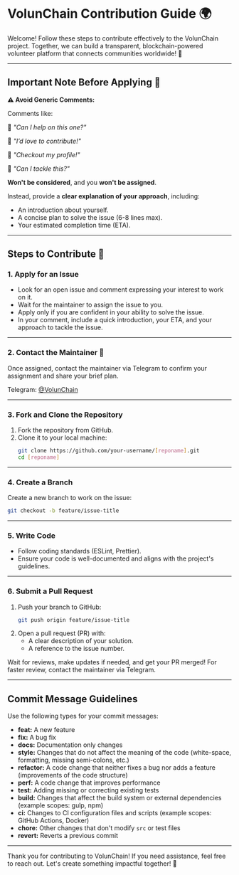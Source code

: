 # VolunChain Contribution Guide 🌍

Welcome! Follow these steps to contribute effectively to the VolunChain project. Together, we can build a transparent, blockchain-powered volunteer platform that connects communities worldwide! 💫

---

## Important Note Before Applying 📝

**⚠️ Avoid Generic Comments:**

Comments like:

🚫 *"Can I help on this one?"*

🚫 *"I’d love to contribute!"*

🚫 *"Checkout my profile!"*

🚫 *"Can I tackle this?"*

**Won't be considered**, and you **won't be assigned**.

Instead, provide a **clear explanation of your approach**, including:

- An introduction about yourself.
- A concise plan to solve the issue (6-8 lines max).
- Your estimated completion time (ETA).

---

## Steps to Contribute 🤝

### 1. Apply for an Issue
- Look for an open issue and comment expressing your interest to work on it.
- Wait for the maintainer to assign the issue to you.
- Apply only if you are confident in your ability to solve the issue.
- In your comment, include a quick introduction, your ETA, and your approach to tackle the issue.

---

### 2. Contact the Maintainer 📲
Once assigned, contact the maintainer via Telegram to confirm your assignment and share your brief plan.

Telegram: [@VolunChain](https://t.me/volunchain)

---

### 3. Fork and Clone the Repository 
1. Fork the repository from GitHub.
2. Clone it to your local machine:
   ```bash
   git clone https://github.com/your-username/[reponame].git
   cd [reponame]
   ```

---

### 4. Create a Branch
Create a new branch to work on the issue:
```bash
git checkout -b feature/issue-title
```

---

### 5. Write Code
- Follow coding standards (ESLint, Prettier).
- Ensure your code is well-documented and aligns with the project's guidelines.

---

### 6. Submit a Pull Request
1. Push your branch to GitHub:
   ```bash
   git push origin feature/issue-title
   ```
2. Open a pull request (PR) with:
   - A clear description of your solution.
   - A reference to the issue number.

Wait for reviews, make updates if needed, and get your PR merged! For faster review, contact the maintainer via Telegram.

---

## Commit Message Guidelines

Use the following types for your commit messages:

- **feat:** A new feature
- **fix:** A bug fix
- **docs:** Documentation only changes
- **style:** Changes that do not affect the meaning of the code (white-space, formatting, missing semi-colons, etc.)
- **refactor:** A code change that neither fixes a bug nor adds a feature (improvements of the code structure)
- **perf:** A code change that improves performance
- **test:** Adding missing or correcting existing tests
- **build:** Changes that affect the build system or external dependencies (example scopes: gulp, npm)
- **ci:** Changes to CI configuration files and scripts (example scopes: GitHub Actions, Docker)
- **chore:** Other changes that don't modify `src` or test files
- **revert:** Reverts a previous commit

---

Thank you for contributing to VolunChain! If you need assistance, feel free to reach out. Let's create something impactful together! 🌟
